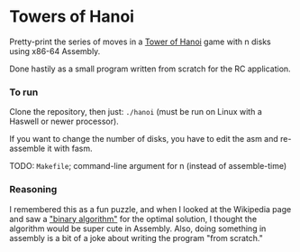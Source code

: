 # Towers of Hanoi

Pretty-print the series of moves in a [Tower of Hanoi](https://en.wikipedia.org/wiki/Tower_of_Hanoi) game with n disks using x86-64 Assembly.

Done hastily as a small program written from scratch for the RC application.


### To run
Clone the repository, then just: ``` ./hanoi ``` (must be run on Linux with a Haswell or newer processor).

If you want to change the number of disks, you have to edit the asm and re-assemble it with fasm.

TODO: ```Makefile```; command-line argument for n (instead of assemble-time)

### Reasoning

I remembered this as a fun puzzle, and when I looked at the Wikipedia page and saw a ["binary algorithm"](https://en.m.wikipedia.org/wiki/Tower_of_Hanoi#Binary_solution) for the optimal solution, I thought the algorithm would be super cute in Assembly. Also, doing something in assembly is a bit of a joke about writing the program "from scratch."

